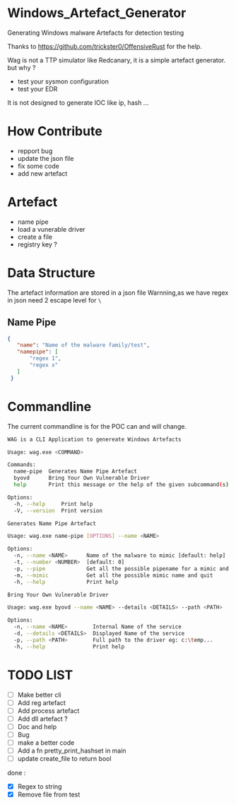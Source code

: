 # Windows_Artefact_Generator
Generating Windows malware Artefacts for detection testing

Thanks to https://github.com/trickster0/OffensiveRust for the help.

Wag is not a TTP simulator like Redcanary, it is a simple artefact generator.
but why ?

- test your sysmon configuration
- test your EDR

It is not designed to generate IOC like ip, hash ...

# How Contribute

- repport bug
- update the json file
- fix some code
- add new artefact

# Artefact
- name pipe
- load a vunerable driver
- create a file 
- registry key ?
 
# Data Structure
The artefact information are stored in a json file
Warnning,as we have regex in json need 2 escape level for `\`

## Name Pipe

 ```json
 {
    "name": "Name of the malware family/test",
    "namepipe": [
        "regex 1",
        "regex x"
    ]
  }
  ```


 # Commandline

 The current commandline is for the POC can and will change.

```bash
WAG is a CLI Application to genereate Windows Artefacts

Usage: wag.exe <COMMAND>

Commands:
  name-pipe  Generates Name Pipe Artefact
  byovd      Bring Your Own Vulnerable Driver
  help       Print this message or the help of the given subcommand(s)

Options:
  -h, --help     Print help
  -V, --version  Print version
```

```bash
Generates Name Pipe Artefact

Usage: wag.exe name-pipe [OPTIONS] --name <NAME>

Options:
  -n, --name <NAME>      Name of the malware to mimic [default: help]
  -t, --number <NUMBER>  [default: 0]
  -p, --pipe             Get all the possible pipename for a mimic and quit
  -m, --mimic            Get all the possible mimic name and quit
  -h, --help             Print help
```

```bash
Bring Your Own Vulnerable Driver

Usage: wag.exe byovd --name <NAME> --details <DETAILS> --path <PATH>

Options:
  -n, --name <NAME>        Internal Name of the service
  -d, --details <DETAILS>  Displayed Name of the service
  -p, --path <PATH>        Full path to the driver eg: c:\temp...
  -h, --help               Print help
```



# TODO LIST

- [ ] Make better cli 
- [ ] Add reg artefact
- [ ] Add process artefact
- [ ] Add dll artefact ? 
- [ ] Doc and help
- [ ] Bug
- [ ] make a better code
- [ ] Add a fn pretty_print_hashset in main
- [ ] update create_file to return bool

done :
- [X] Regex to string
- [X] Remove file from test